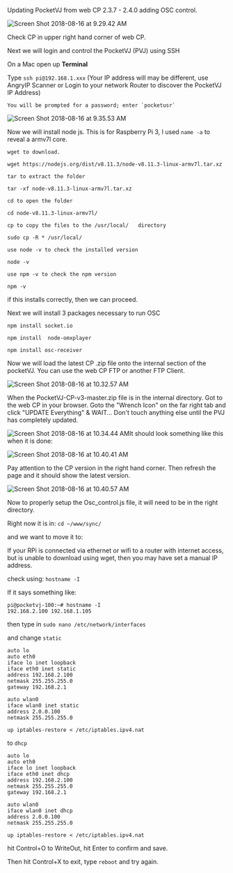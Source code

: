 Updating PocketVJ from web CP 2.3.7 - 2.4.0 adding OSC control.

![Screen Shot 2018-08-16 at 9.29.42 AM](https://ws3.sinaimg.cn/large/006tNbRwly1fueo4ma5hsj31gg19udoq.jpg)

Check CP in upper right hand corner of web CP.

Next we will login and control the PocketVJ (PVJ) using SSH

On a Mac open up **Terminal**

Type `ssh pi@192.168.1.xxx`   (Your IP address will may be different, use AngryIP Scanner or Login to your network Router to discover the PocketVJ IP Address)

	You will be prompted for a password; enter `pocketusr`

![Screen Shot 2018-08-16 at 9.35.53 AM](https://ws1.sinaimg.cn/large/006tNbRwly1fueo4kprhrj311w0qkwhi.jpg)

Now we will install node js. This is for Raspberry Pi 3, I used `name -a` to reveal a armv7l core.

	wget to download.

`wget https://nodejs.org/dist/v8.11.3/node-v8.11.3-linux-armv7l.tar.xz `

	tar to extract the folder

`tar -xf node-v8.11.3-linux-armv7l.tar.xz `

	cd to open the folder

`cd node-v8.11.3-linux-armv7l/ `

	cp to copy the files to the /usr/local/   directory

`sudo cp -R * /usr/local/ `

	use node -v to check the installed version

`node -v `

	use npm -v to check the npm version

`npm -v `



if this installs correctly, then we can proceed.

Next we will install 3 packages necessary to run OSC

`npm install socket.io`

`npm install  node-omxplayer`

`npm install osc-receiver`



Now we will load the latest CP .zip file onto the internal section of the pocketVJ. You can use the web CP FTP or another FTP Client.

![Screen Shot 2018-08-16 at 10.32.57 AM](https://ws2.sinaimg.cn/large/006tNbRwly1fueo4nyy2rj31ki18ktnu.jpg)

When the PocketVJ-CP-v3-master.zip file is in the internal directory.  Got to the web CP in your browser. Goto the "Wrench Icon" on the far right tab and click "UPDATE Everything"  & WAIT...  Don't touch anything else until the PVJ has completely updated.

![Screen Shot 2018-08-16 at 10.34.44 AM](https://ws1.sinaimg.cn/large/006tNbRwly1fueo4ptgr0j31g41o8157.jpg)It should look something like this when it is done:

![Screen Shot 2018-08-16 at 10.40.41 AM](https://ws1.sinaimg.cn/large/006tNbRwly1fueo4rp0upj31g41o8k6b.jpg)

Pay attention to the CP version in the right hand corner.  Then refresh the page and it should show the latest version.

![Screen Shot 2018-08-16 at 10.40.57 AM](https://ws2.sinaimg.cn/large/006tNbRwly1fueo4ts2kvj31g41o8n8t.jpg)

Now to properly setup the Osc_control.js file, it will need to be in the right directory.

Right now it is in: `cd ~/www/sync/ `

and we want to move it to: 









If your RPi is connected via ethernet or wifi to a router with internet access, but is unable to download using wget, then you may have set a manual IP address.  

check using: `hostname -I`

If it says something like:

```
pi@pocketvj-100:~# hostname -I
192.168.2.100 192.168.1.105
```

then type in `sudo nano /etc/network/interfaces`

and change `static`

```
auto lo
auto eth0
iface lo inet loopback
iface eth0 inet static
address 192.168.2.100
netmask 255.255.255.0
gateway 192.168.2.1

auto wlan0
iface wlan0 inet static
address 2.0.0.100
netmask 255.255.255.0

up iptables-restore < /etc/iptables.ipv4.nat
```

to `dhcp`

```
auto lo
auto eth0
iface lo inet loopback
iface eth0 inet dhcp
address 192.168.2.100
netmask 255.255.255.0
gateway 192.168.2.1

auto wlan0
iface wlan0 inet dhcp
address 2.0.0.100
netmask 255.255.255.0

up iptables-restore < /etc/iptables.ipv4.nat
```

hit Control+O to WriteOut, hit Enter to confirm and save.

Then hit Control+X to exit, type `reboot` and try again.

